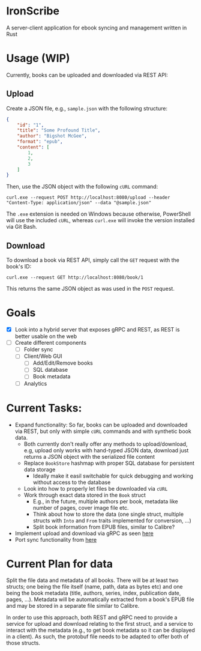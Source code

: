# IronScribe
A server-client application for ebook syncing and management written in Rust

# Usage (WIP)
Currently, books can be uploaded and downloaded via REST API:

## Upload
Create a JSON file, e.g., `sample.json` with the following structure:
```json
{
    "id": "1",
    "title": "Some Profound Title",
    "author": "Bigshot McGee",
    "format": "epub",
    "content": [
        1,
        2,
        3
    ]
}
```
Then, use the JSON object with the following `cURL` command:

```
curl.exe --request POST http://localhost:8080/upload --header "Content-Type: application/json" --data "@sample.json"
```
The `.exe` extension is needed on Windows because otherwise, PowerShell will use the included `cURL`, whereas `curl.exe` will invoke the version installed via Git Bash.

## Download
To download a book via REST API, simply call the `GET` request with the book's ID:
```
curl.exe --request GET http://localhost:8080/book/1
```
This returns the same JSON object as was used in the `POST` request.

# Goals
- [x] Look into a hybrid server that exposes gRPC and REST, as REST is better usable on the web
- [ ] Create different components
    - [ ] Folder sync
    - [ ] Client/Web GUI
        - [ ] Add/Edit/Remove books
        - [ ] SQL database
        - [ ] Book metadata
    - [ ] Analytics

# Current Tasks:
- Expand functionality: So far, books can be uploaded and downloaded via REST, but only with simple `cURL` commands and with synthetic book data.
    - Both currently don't really offer any methods to upload/download, e.g, upload only works with hand-typed JSON data, download just returns a JSON object with the serialized file content
    - Replace `BookStore` hashmap with proper SQL database for persistent data storage
        - Ideally make it easil switchable for quick debugging and working without access to the database
    - Look into how to properly let files be downloaded via `cURL`
    - Work through exact data stored in the `Book` struct
        - E.g., in the future, multiple authors per book, metadata like number of pages, cover image file etc.
        - Think about how to store the data (one single struct, multiple structs with `Into` and `From` traits implemented for conversion, ...)
        - Split book information from EPUB files, similar to Calibre?
- Implement upload and download via gRPC as seen [here](https://github.com/optimumood/grpc-file-transfer-rust)
- Port sync functionality from [here](https://github.com/FZambia/dirsync)

# Current Plan for data
Split the file data and metadata of all books. There will be at least two structs; one being the file itself (name, path, data as bytes etc) and one being the book metadata (title, authors, series, index, publication date, pages, ...). Metadata will be automatically extracted from a book's EPUB file and may be stored in a separate file similar to Calibre. 

In order to use this approach, both REST and gRPC need to provide a service for upload and download relating to the first struct, and a service to interact with the metadata (e.g., to get book metadata so it can be displayed in a client). As such, the protobuf file needs to be adapted to offer both of those structs. 
